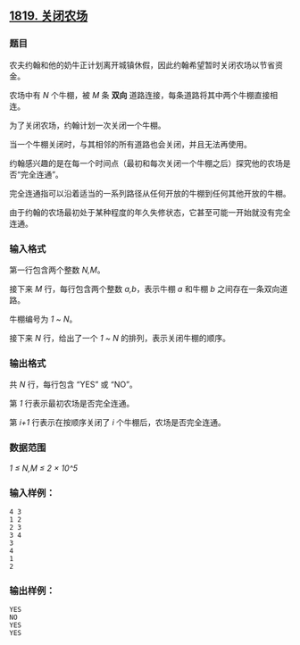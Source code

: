## [1819. 关闭农场](https://www.acwing.com/problem/content/1821/)

### 题目

农夫约翰和他的奶牛正计划离开城镇休假，因此约翰希望暂时关闭农场以节省资金。

农场中有 *N* 个牛棚，被 *M* 条 **双向** 道路连接，每条道路将其中两个牛棚直接相连。

为了关闭农场，约翰计划一次关闭一个牛棚。

当一个牛棚关闭时，与其相邻的所有道路也会关闭，并且无法再使用。

约翰感兴趣的是在每一个时间点（最初和每次关闭一个牛棚之后）探究他的农场是否“完全连通”。

完全连通指可以沿着适当的一系列路径从任何开放的牛棚到任何其他开放的牛棚。

由于约翰的农场最初处于某种程度的年久失修状态，它甚至可能一开始就没有完全连通。

### 输入格式

第一行包含两个整数 *N,M*。

接下来 *M* 行，每行包含两个整数 *a,b*，表示牛棚 *a* 和牛棚 *b* 之间存在一条双向道路。

牛棚编号为 *1 ~ N*。

接下来 *N* 行，给出了一个 *1 ~ N* 的排列，表示关闭牛棚的顺序。

### 输出格式

共 *N* 行，每行包含 “YES” 或 “NO”。

第 *1* 行表示最初农场是否完全连通。

第 *i+1* 行表示在按顺序关闭了 *i* 个牛棚后，农场是否完全连通。

### 数据范围

*1 ≤ N,M ≤ 2 × 10^5*

### 输入样例：

```
4 3
1 2
2 3
3 4
3
4
1
2
```

### 输出样例：

```
YES
NO
YES
YES
```
